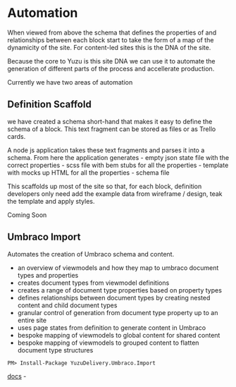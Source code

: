 # Automation

When viewed from above the schema that defines the properties of and relationships between each block start to take the form of a map of the dynamicity of the site. For content-led sites this is the DNA of the site.

Because the core to Yuzu is this site DNA we can use it to automate the generation of different parts of the process and accellerate production. 

Currently we have two areas of automation

## Definition Scaffold 

we have created a schema short-hand that makes it easy to define the schema of a block. This text fragment can be stored as files or as Trello cards.  

A node js application takes these text fragments and parses it into a schema. From here the application generates
    - empty json state file with the correct properties
    - scss file with bem stubs for all the properties
    - template with mocks up HTML for all the properties
    - schema file

This scaffolds up most of the site so that, for each block, definition developers only need add the example data from wireframe / design, teak the template and apply styles.

Coming Soon

## Umbraco Import 

Automates the creation of Umbraco schema and content.

- an overview of viewmodels and how they map to umbraco document types and properties
- creates document types from viewmodel definitions
- creates a range of document type properties based on property types
- defines relationships between document types by creating nested content and child document types
- granular control of generation from document type property up to an entire site
- uses page states from definition to generate content in Umbraco
- bespoke mapping of viewmodels to global content for shared content
- bespoke mapping of viewmodels to grouped content to flatten document type structures

```
PM> Install-Package YuzuDelivery.Umbraco.Import
```
[docs]() - 